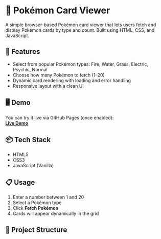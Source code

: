 # 🧩 Pokémon Card Viewer

A simple browser-based Pokémon card viewer that lets users fetch and display Pokémon cards by type and count. Built using HTML, CSS, and JavaScript.

## 🚀 Features

- Select from popular Pokémon types: Fire, Water, Grass, Electric, Psychic, Normal
- Choose how many Pokémon to fetch (1–20)
- Dynamic card rendering with loading and error handling
- Responsive layout with a clean UI

## 🖥️ Demo

You can try it live via GitHub Pages (once enabled):  
**[Live Demo](https://tabhishek07.github.io/pokemon-game/)**

## 📦 Tech Stack

- HTML5
- CSS3
- JavaScript (Vanilla)

## 📋 Usage

1. Enter a number between 1 and 20
2. Select a Pokémon type
3. Click **Fetch Pokémon**
4. Cards will appear dynamically in the grid

## 📁 Project Structure
